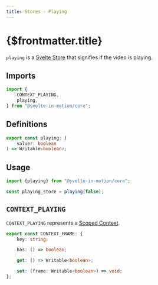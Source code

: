```yaml
---
title: Stores - Playing
---
```


# {$frontmatter.title}

`playing` is a [Svelte Store](https://svelte.dev/docs#run-time-svelte-store-writable) that signifies if the video is playing.

## Imports

```typescript
import {
    CONTEXT_PLAYING,
    playing,
} from "@svelte-in-motion/core";
```

## Definitions

```typescript
export const playing: (
    value?: boolean
) => Writable<boolean>;
```

## Usage

```typescript
import {playing} from "@svelte-in-motion/core";

const playing_store = playing(false);
```

## `CONTEXT_PLAYING`

`CONTEXT_PLAYING` represents a [Scoped Context](../%5B...2%5Dutilities/%5B...4%5Dutilities-contexts.md#make-scoped-context).

```typescript
export const CONTEXT_FRAME: {
    key: string;

    has: () => boolean;

    get: () => Writable<boolean>;

    set: (frame: Writable<boolean>) => void;
};
```
